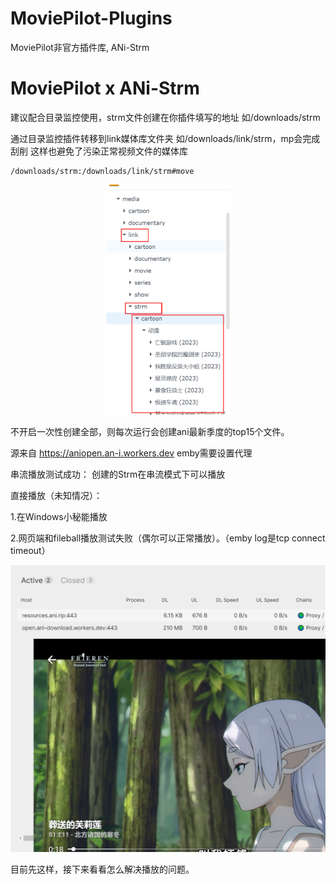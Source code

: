 # MoviePilot-Plugins

MoviePilot非官方插件库, ANi-Strm

# MoviePilot x ANi-Strm

建议配合目录监控使用，strm文件创建在你插件填写的地址 如/downloads/strm

通过目录监控插件转移到link媒体库文件夹 如/downloads/link/strm，mp会完成刮削 这样也避免了污染正常视频文件的媒体库

```
/downloads/strm:/downloads/link/strm#move
```

<div align="center">
	<img src="./img/link.png" width="200px">
</div>

不开启一次性创建全部，则每次运行会创建ani最新季度的top15个文件。

源来自 https://aniopen.an-i.workers.dev emby需要设置代理

串流播放测试成功：
创建的Strm在串流模式下可以播放

直接播放（未知情况）：

1.在Windows小秘能播放

2.网页端和fileball播放测试失败（偶尔可以正常播放）。（emby log是tcp connect timeout）
<div align="center">
	<img src="./img/test.png">
</div>

目前先这样，接下来看看怎么解决播放的问题。